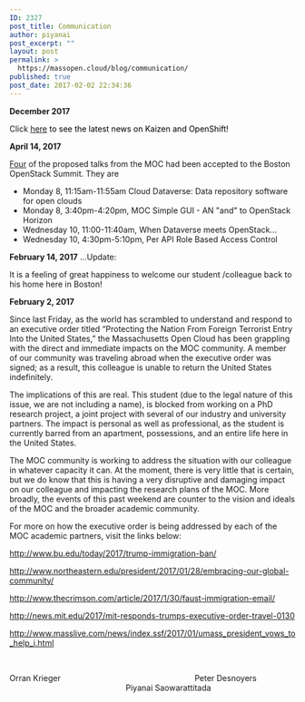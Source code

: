 ```yaml
---
ID: 2327
post_title: Communication
author: piyanai
post_excerpt: ""
layout: post
permalink: >
  https://massopen.cloud/blog/communication/
published: true
post_date: 2017-02-02 22:34:36
---
```

<strong>December 2017</strong>

Click <span style="text-decoration: underline;"><span style="color: #0000ff;"><a href="https://massopen.cloud/whats-new/">here</a></span></span><span style="color: #0000ff;"> <span style="color: #000000;">to see the latest news on Kaizen and OpenShift!</span></span>

<strong>April 14, 2017</strong>

<a href="https://www.openstack.org/summit/boston-2017/summit-schedule/global-search?t=Massachusetts+Open+Cloud">Four</a> of the proposed talks from the MOC had been accepted to the Boston OpenStack Summit. They are
<ul>
 	<li>Monday 8, 11:15am-11:55am Cloud Dataverse: Data repository software for open clouds</li>
 	<li>Monday 8, 3:40pm-4:20pm, MOC Simple GUI - AN "and" to OpenStack Horizon</li>
 	<li>Wednesday 10, 11:00-11:40am, When Dataverse meets OpenStack...</li>
 	<li>Wednesday 10, 4:30pm-5:10pm, Per API Role Based Access Control</li>
</ul>
<strong>February 14, 2017</strong> ...Update:

It is a feeling of great happiness to welcome our student /colleague back to his home here in Boston!

<strong>February 2, 2017</strong>

Since last Friday, as the world has scrambled to understand and respond to an executive order titled “Protecting the Nation From Foreign Terrorist Entry Into the United States,” the Massachusetts Open Cloud has been grappling with the direct and immediate impacts on the MOC community. A member of our community was traveling abroad when the executive order was signed; as a result, this colleague is unable to return the United States indefinitely.

The implications of this are real. This student (due to the legal nature of this issue, we are not including a name), is blocked from working on a PhD research project, a joint project with several of our industry and university partners. The impact is personal as well as professional, as the student is currently barred from an apartment, possessions, and an entire life here in the United States.

The MOC community is working to address the situation with our colleague in whatever capacity it can. At the moment, there is very little that is certain, but we do know that this is having a very disruptive and damaging impact on our colleague and impacting the research plans of the MOC. More broadly, the events of this past weekend are counter to the vision and ideals of the MOC and the broader academic community.

For more on how the executive order is being addressed by each of the MOC academic partners, visit the links below:

<a href="http://www.bu.edu/today/2017/trump-immigration-ban/">http://www.bu.edu/today/2017/trump-immigration-ban/</a>

<a href="http://www.northeastern.edu/president/2017/01/28/embracing-our-global-community/">http://www.northeastern.edu/president/2017/01/28/embracing-our-global-community/</a>

<a href="http://www.thecrimson.com/article/2017/1/30/faust-immigration-email/">http://www.thecrimson.com/article/2017/1/30/faust-immigration-email/</a>

<a href="http://news.mit.edu/2017/mit-responds-trumps-executive-order-travel-0130">http://news.mit.edu/2017/mit-responds-trumps-executive-order-travel-0130</a>

<a href="http://www.masslive.com/news/index.ssf/2017/01/umass_president_vows_to_help_i.html">http://www.masslive.com/news/index.ssf/2017/01/umass_president_vows_to_help_i.html</a>

&nbsp;

Orran Krieger                                                            Peter Desnoyers                                                                     Piyanai Saowarattitada